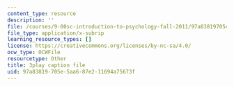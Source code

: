 ```yaml
---
content_type: resource
description: ''
file: /courses/9-00sc-introduction-to-psychology-fall-2011/97a83819705e5aa687e211694a75673f_yBYebcVw8Zk.vtt
file_type: application/x-subrip
learning_resource_types: []
license: https://creativecommons.org/licenses/by-nc-sa/4.0/
ocw_type: OCWFile
resourcetype: Other
title: 3play caption file
uid: 97a83819-705e-5aa6-87e2-11694a75673f
---
```

